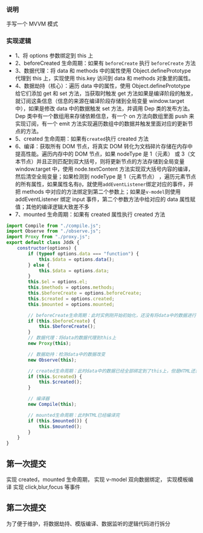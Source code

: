 ### 说明

手写一个 MVVM 模式

### 实现逻辑

- 1、将 options 参数绑定到 this 上
- 2、beforeCreated 生命周期：如果有 `beforeCreate` 执行 `beforeCreate` 方法
- 3、数据代理：将 data 和 methods 中的属性使用 Object.definePrototype 代理到 this 上，实现使用 this.key 访问到 data 和 methods 对象里的属性。
- 4、数据劫持（核心）：遍历 data 中的属性，使用 Object.definePrototype 给它们添加 get 和 set 方法，当获取时触发 get 方法如果是编译阶段的触发，就订阅这条信息（信息的来源在编译阶段存储到全局变量 window.target 中），如果是修改 data 中的数据触发 set 方法，并调用 Dep 类的发布方法。Dep 类中有一个数组用来存储依赖信息，有一个 on 方法向数组里面 push 来实现订阅，有一个 emit 方法实现遍历数组中的数据并触发里面对应的更新节点的方法。
- 5、created 生命周期：如果有`created`执行 created 方法
- 6、编译：获取所有 DOM 节点，将真实 DOM 转化为文档碎片存储在内存中提高性能。遍历内存中的 DOM 节点，如果 nodeType 是 1（元素） 或 3（文本节点）并且正则匹配到双大括号，则将更新节点的方法存储到全局变量 window.target 中，使用 node.textContent 方法实现双大括号内容的编译，然后清空全局变量；如果检测到 nodeType 是 1（元素节点）
  ，遍历元素节点的所有属性，如果属性名有`@`，就使用`addEventListener`绑定对应的事件，并把 methods 中对应的方法绑定到第二个参数上；如果是`v-model`则使用 addEventListener 绑定 input 事件，第二个参数方法中给对应的 data 属性赋值；其他的编译逻辑大致差不多
- 7、mounted 生命周期：如果有 created 属性执行 created 方法

```javascript
import Compile from "./compile.js";
import Observe from "./observe.js";
import Proxy from "./proxy.js";
export default class Jddk {
	constructor(options) {
		if (typeof options.data === "function") {
			this.$data = options.data();
		} else {
			this.$data = options.data;
		}
		this.$el = options.el;
		this.$methods = options.methods;
		this.$beforeCreate = options.beforeCreate;
		this.$created = options.created;
		this.$mounted = options.mounted;

		// beforeCreate生命周期：此时实例刚开始初始化，还没有将data中的数据进行代理，无法使用this.xx获取到data中的数据
		if (this.$beforeCreate) {
			this.$beforeCreate();
		}
		// 数据代理：将data的数据代理到this上
		new Proxy(this);

		// 数据劫持：检测data中的数据改变
		new Observe(this);

		// created生命周期：此时data中的数据已经全部绑定到了this上，但是HTML还没有开始编译
		if (this.$created) {
			this.$created();
		}

		// 编译器
		new Compile(this);

		// mounted生命周期：此时HTML已经编译完
		if (this.$mounted()) {
			this.$mounted();
		}
	}
}
```

## 第一次提交

实现 created，mounted 生命周期，
实现 v-model 双向数据绑定，
实现模板编译
实现 click,blur,focus 等事件

## 第二次提交

为了便于维护，将数据劫持、模版编译、数据监听的逻辑代码进行拆分
